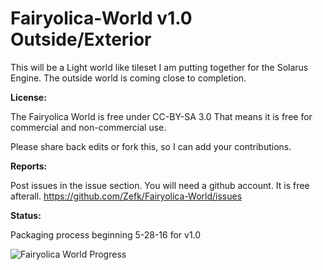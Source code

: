 # Fairyolica-World v1.0 Outside/Exterior
This will be a Light world like tileset I am putting together for the Solarus Engine. The outside world is coming close to completion.  

**License:** 

The Fairyolica World is free under CC-BY-SA 3.0 That means it is free for commercial and non-commercial use.

Please share back edits or fork this, so I can add your contributions.

**Reports:**

Post issues in the issue section. You will need a github account. It is free afterall.
https://github.com/Zefk/Fairyolica-World/issues

**Status:** 

Packaging process beginning 5-28-16 for v1.0 

![Fairyolica World Progress](http://s33.postimg.org/7ok0lklnj/Fairyolica_World_tiles.png)
